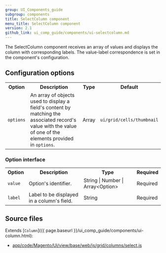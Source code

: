 ```yaml
---
group: UI_Components_guide
subgroup: components
title: SelectColumn component
menu_title: SelectColumn component
version: 2.1
github_link: ui_comp_guide/components/ui-selectcolumn.md
---
```


The SelectColumn component receives an array of values and displays the column with corresponding labels. The value-label correspondence is set in the component's configuration.

## Configuration options

<table>
  <tr>
    <th>
      Option
    </th>
    <th>
      Description
    </th>
    <th>
      Type
    </th>
    <th>
      Default
    </th>
  </tr>
  <tr>
    <td>
      <code>options</code>
    </td>
    <td>
      An array of objects used to display a field's content by
      matching the associated record's value with the value of one
      of the elements provided in <code>options</code>.
    </td>
    <td>
      Array
    </td>
    <td>
      <code>ui/grid/cells/thumbnail</code>
    </td>
  </tr>
</table>


### Option interface

<table>
  <tr>
    <th>
      Option
    </th>
    <th>
      Description
    </th>
    <th>
      Type
    </th>
    <th>
      Required
    </th>
  </tr>
  <tr>
    <td>
      <code>value</code>
    </td>
    <td>
      Option's identifier.
    </td>
    <td>
      String | Number | Array&lt;Option&gt;
    </td>
    <td>
      Required
    </td>
  </tr>
  <tr>
    <td>
      <code>label</code>
    </td>
    <td>
      Label to be displayed in a column's field.
    </td>
    <td>
      String
    </td>
    <td>
      Required
    </td>
  </tr>
</table>

## Source files

Extends [`Column`]({{ page.baseurl }}/ui_comp_guide/components/ui-column.html):

- [app/code/Magento/Ui/view/base/web/js/grid/columns/select.js](https://github.com/magento/magento2ce/blob/2.1/app/code/Magento/Ui/view/base/web/js/grid/columns/select.js)

